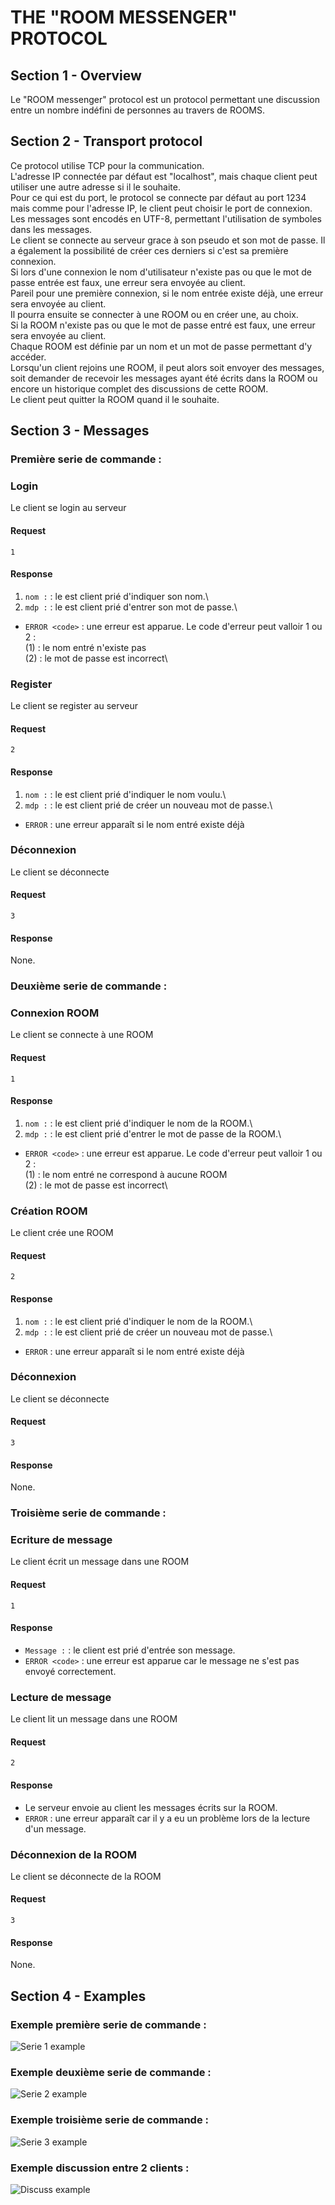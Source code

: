 # THE "ROOM MESSENGER" PROTOCOL

## Section 1 - Overview

Le "ROOM messenger" protocol est un protocol permettant une discussion entre un nombre indéfini de personnes au travers de ROOMS.

## Section 2 - Transport protocol

Ce protocol utilise TCP pour la communication.\
L'adresse IP connectée par défaut est "localhost", mais chaque client peut utiliser une autre adresse si il le souhaite.\
Pour ce qui est du port, le protocol se connecte par défaut au port 1234 mais comme pour l'adresse IP, le client peut choisir 
le port de connexion.\
Les messages sont encodés en UTF-8, permettant l'utilisation de symboles dans les messages.\
Le client se connecte au serveur grace à son pseudo et son mot de passe. Il a également la possibilité de créer ces derniers 
si c'est sa première connexion.\
Si lors d'une connexion le nom d'utilisateur n'existe pas ou que le mot de passe entrée est faux, une erreur sera envoyée au client.\
Pareil pour une première connexion, si le nom entrée existe déjà, une erreur sera envoyée au client.\
Il pourra ensuite se connecter à une ROOM ou en créer une, au choix.\
Si la ROOM n'existe pas ou que le mot de passe entré est faux, une erreur sera envoyée au client.\
Chaque ROOM est définie par un nom et un mot de passe permettant d'y accéder.\
Lorsqu'un client rejoins une ROOM, il peut alors soit envoyer des messages, soit demander de recevoir les messages ayant été écrits dans la ROOM 
ou encore un historique complet des discussions de cette ROOM. \
Le client peut quitter la ROOM quand il le souhaite.


## Section 3 - Messages

### Première serie de commande :
### Login
Le client se login au serveur

#### Request

```text
1
```
#### Response
1. `nom :` : le est client prié d'indiquer son nom.\
2. `mdp :` : le est client prié d'entrer son mot de passe.\

- `ERROR <code>` : une erreur est apparue. Le code d'erreur peut valloir 1 ou 2 :\
(1) : le nom entré n'existe pas\
  (2) : le mot de passe est incorrect\


### Register
Le client se register au serveur

#### Request
```text
2
```
#### Response
1. `nom :` : le est client prié d'indiquer le nom voulu.\
2. `mdp :` : le est client prié de créer un nouveau mot de passe.\

- `ERROR` : une erreur apparaît si le nom entré existe déjà


### Déconnexion
Le client se déconnecte

#### Request
```text
3
```
#### Response
None.



### Deuxième serie de commande :
### Connexion ROOM
Le client se connecte à une ROOM

#### Request

```text
1
```
#### Response
1. `nom :` : le est client prié d'indiquer le nom de la ROOM.\
2. `mdp :` : le est client prié d'entrer le mot de passe de la ROOM.\

- `ERROR <code>` : une erreur est apparue. Le code d'erreur peut valloir 1 ou 2 :\
  (1) : le nom entré ne correspond à aucune ROOM\
  (2) : le mot de passe est incorrect\


### Création ROOM
Le client crée une ROOM

#### Request
```text
2
```
#### Response
1. `nom :` : le est client prié d'indiquer le nom de la ROOM.\
2. `mdp :` : le est client prié de créer un nouveau mot de passe.\

- `ERROR` : une erreur apparaît si le nom entré existe déjà


### Déconnexion
Le client se déconnecte

#### Request
```text
3
```
#### Response
None.


### Troisième serie de commande :
### Ecriture de message
Le client écrit un message dans une ROOM

#### Request

```text
1
```
#### Response
- `Message :` : le client est prié d'entrée son message.
- `ERROR <code>` : une erreur est apparue car le message ne s'est pas envoyé correctement.


### Lecture de message
Le client lit un message dans une ROOM

#### Request
```text
2
```
#### Response
- Le serveur envoie au client les messages écrits sur la ROOM.
- `ERROR` : une erreur apparaît car il y a eu un problème lors de la lecture d'un message.


### Déconnexion de la ROOM
Le client se déconnecte de la ROOM

#### Request
```text
3
```
#### Response
None.

## Section 4 - Examples

### Exemple première serie de commande :

![Serie 1 example](./images/DAI_Serie1.png)

### Exemple deuxième serie de commande :

![Serie 2 example](./images/DAI_Serie2.png)

### Exemple troisième serie de commande :

![Serie 3 example](./images/DAI_Serie3.png)

### Exemple discussion entre 2 clients :

![Discuss example](./images/DAI_2Clients.png)